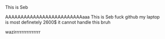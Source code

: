 This is Seb

AAAAAAAAAAAAAAAAAAAAAAAAAaaa
This is Seb
fuck github my laptop is most definetely 2600$ it cannot handle this 
bruh

wazirrrrrrrrrrrrrrr
